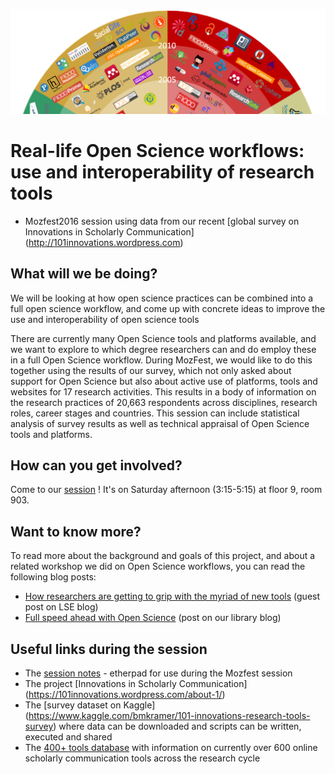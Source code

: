 ![101 Innovations in Scholarly Communication](InnoScholComm_figure_jan2015_rising_sun_compressed.png)

# Real-life Open Science workflows: use and interoperability of research tools 
- Mozfest2016 session using data from our recent [global survey on Innovations in Scholarly Communication] (http://101innovations.wordpress.com) 

## What will we be doing?
We will be looking at how open science practices can be combined into a full open science workflow, and come up with concrete ideas to improve the use and interoperability of open science tools

There are currently many Open Science tools and platforms available, and we want to explore to which degree researchers can and do employ these in a full Open Science workflow. During MozFest, we would like to do this together using the results of our survey, which not only asked about support for Open Science but also about active use of platforms, tools and websites for 17 research activities. This results in a body of information on the research practices of 20,663 respondents across disciplines, research roles, career stages and countries. This session can include statistical analysis of survey results as well as technical appraisal of Open Science tools and platforms.

## How can you get involved?
Come to our [session](https://app.mozillafestival.org/#_session-338) ! It's on Saturday afternoon (3:15-5:15) at floor 9, room 903. 



## Want to know more?
To read more about the background and goals of this project, and about a related workshop we did on Open Science workflows, you can read the following blog posts:
- [How researchers are getting to grip with the myriad of new tools](http://blogs.lse.ac.uk/impactofsocialsciences/2015/11/11/101-innovations-in-scholarly-communication/) (guest post on LSE blog)
- [Full speed ahead with Open Science](https://im2punt0.wordpress.com/2016/10/22/full-speed-ahead-with-open-science/) (post on our library blog)

## Useful links during the session
- The [session notes](https://public.etherpad-mozilla.org/p/mozfest-2016-real-life-open-science-workflows--use) - etherpad for use during the Mozfest session
- The project [Innovations in Scholarly Communication] (https://101innovations.wordpress.com/about-1/)
- The [survey dataset on Kaggle] (https://www.kaggle.com/bmkramer/101-innovations-research-tools-survey) where data can be downloaded and scripts can be written, executed and shared
- The [400+ tools database](http://bit.ly/innoscholcomm-list) with information on currently over 600 online scholarly communication tools across the research cycle 
